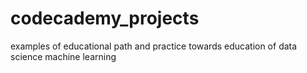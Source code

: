 # codecademy_projects
examples of educational path and practice towards education of data science machine learning
